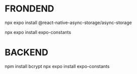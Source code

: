 
# FRONDEND

npx expo install @react-native-async-storage/async-storage

npx expo install expo-constants

# BACKEND

npm install bcrypt
npx expo install expo-constants